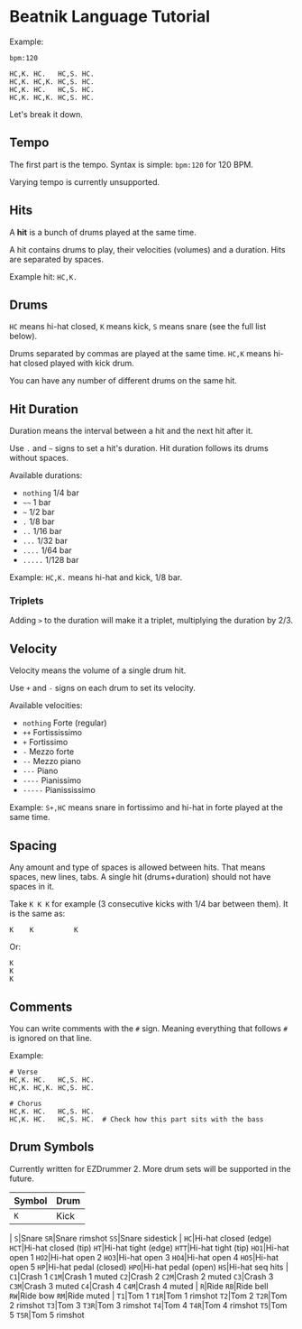 # Beatnik Language Tutorial

Example:

```
bpm:120

HC,K. HC.   HC,S. HC.
HC,K. HC,K. HC,S. HC.
HC,K. HC.   HC,S. HC.
HC,K. HC,K. HC,S. HC.
```

Let's break it down.

## Tempo

The first part is the tempo. Syntax is simple: `bpm:120` for 120 BPM.

Varying tempo is currently unsupported.

## Hits

A **hit** is a bunch of drums played at the same time.

A hit contains drums to play, their velocities (volumes) and a duration. Hits are separated by spaces.

Example hit: `HC,K.`

## Drums

`HC` means hi-hat closed, `K` means kick, `S` means snare (see the full list below).

Drums separated by commas are played at the same time. `HC,K` means hi-hat closed played with kick drum.

You can have any number of different drums on the same hit.

## Hit Duration

Duration means the interval between a hit and the next hit after it.

Use `.` and `~` signs to set a hit's duration. Hit duration follows its drums without spaces.

Available durations:

* `nothing` 1/4 bar
* `~~` 1 bar
* `~` 1/2 bar
* `.` 1/8 bar
* `..` 1/16 bar
* `...` 1/32 bar
* `....` 1/64 bar
* `.....` 1/128 bar

Example: `HC,K.` means hi-hat and kick, 1/8 bar.

### Triplets

Adding `>` to the duration will make it a triplet, multiplying the duration by 2/3.

## Velocity

Velocity means the volume of a single drum hit.

Use `+` and `-` signs on each drum to set its velocity.

Available velocities:

* `nothing` Forte (regular)
* `++` Fortississimo
* `+` Fortissimo
* `-` Mezzo forte
* `--` Mezzo piano
* `---` Piano
* `----` Pianissimo
* `-----` Pianississimo

Example: `S+,HC` means snare in fortissimo and hi-hat in forte played at the same time.

## Spacing

Any amount and type of spaces is allowed between hits. That means spaces, new lines, tabs. A single hit (drums+duration) should not have spaces in it.

Take `K K K` for example (3 consecutive kicks with 1/4 bar between them). It is the same as:

    K    K          K

Or:

    K
    K
    K

## Comments

You can write comments with the `#` sign. Meaning everything that follows `#` is ignored on that line.

Example:

```
# Verse
HC,K. HC.   HC,S. HC.
HC,K. HC,K. HC,S. HC.

# Chorus
HC,K. HC.   HC,S. HC.
HC,K. HC.   HC,S. HC.  # Check how this part sits with the bass
```

## Drum Symbols

Currently written for EZDrummer 2. More drum sets will be supported in the future.

|Symbol|Drum|
|--|--|
`K`|Kick
|
`S`|Snare
`SR`|Snare rimshot
`SS`|Snare sidestick
|
`HC`|Hi-hat closed (edge)
`HCT`|Hi-hat closed (tip)
`HT`|Hi-hat tight (edge)
`HTT`|Hi-hat tight (tip)
`HO1`|Hi-hat open 1
`HO2`|Hi-hat open 2
`HO3`|Hi-hat open 3
`HO4`|Hi-hat open 4
`HO5`|Hi-hat open 5
`HP`|Hi-hat pedal (closed)
`HPO`|Hi-hat pedal (open)
`HS`|Hi-hat seq hits
|
`C1`|Crash 1
`C1M`|Crash 1 muted
`C2`|Crash 2
`C2M`|Crash 2 muted
`C3`|Crash 3
`C3M`|Crash 3 muted
`C4`|Crash 4
`C4M`|Crash 4 muted
|
`R`|Ride
`RB`|Ride bell
`RW`|Ride bow
`RM`|Ride muted
|
`T1`|Tom 1
`T1R`|Tom 1 rimshot
`T2`|Tom 2
`T2R`|Tom 2 rimshot
`T3`|Tom 3
`T3R`|Tom 3 rimshot
`T4`|Tom 4
`T4R`|Tom 4 rimshot
`T5`|Tom 5
`T5R`|Tom 5 rimshot
